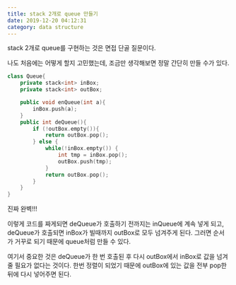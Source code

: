 ```yaml
---
title: stack 2개로 queue 만들기
date: 2019-12-20 04:12:31
category: data structure
---
```


stack 2개로 queue를 구현하는 것은 면접 단골 질문이다.

나도 처음에는 어떻게 할지 고민했는데, 조금만 생각해보면 정말 간단히 만들 수가 있다.

```c++
class Queue{
    private stack<int> inBox;
    private stack<int> outBox;

    public void enQueue(int a){
        inBox.push(a);
	}
    public int deQueue(){
        if (!outBox.empty()){
            return outBox.pop();
		} else {
            while(!inBox.empty()) {
            	int tmp = inBox.pop();
                outBox.push(tmp);
			}
            return outBox.pop();
		}
	}
}
```

진짜 완벽!!!

이렇게 코드를 짜게되면 deQueue가 호출하기 전까지는 inQueue에 계속 넣게 되고, deQueue가 호출되면 inBox가 빌때까지 outBox로 모두 넘겨주게 된다. 그러면 순서가 거꾸로 되기 때문에 queue처럼 만들 수 있다.

여기서 중요한 것은 deQueue가 한 번 호출된 후 다시 outBox에서 inBox로 값을 넘겨줄 필요가 없다는 것이다. 한번 정렬이 되었기 때문에 outBox에 있는 값을 전부 pop한 뒤에 다시 넣어주면 된다.

